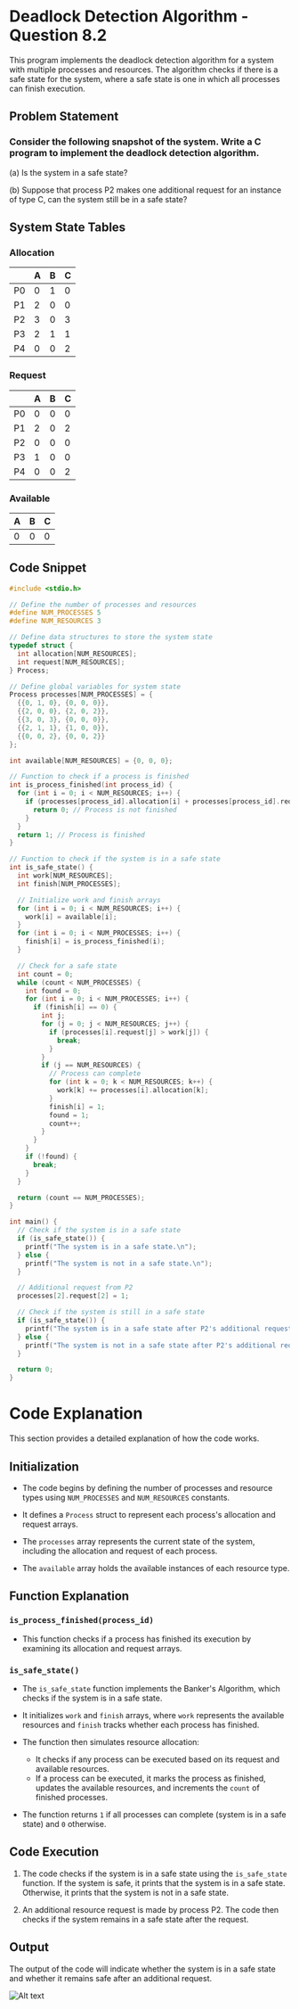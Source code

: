 # Deadlock Detection Algorithm - Question 8.2

This program implements the deadlock detection algorithm for a system with multiple processes and resources. The algorithm checks if there is a safe state for the system, where a safe state is one in which all processes can finish execution.

## Problem Statement

### Consider the following snapshot of the system. Write a C program to implement the deadlock detection algorithm.

(a) Is the system in a safe state?

(b) Suppose that process P2 makes one additional request for an instance of type C, can the system still be in a safe state?

## System State Tables

### Allocation 

| | A | B | C |
|-|-|-|-|  
| P0 | 0 | 1 | 0 |
| P1 | 2 | 0 | 0 |  
| P2 | 3 | 0 | 3 |
| P3 | 2 | 1 | 1 |
| P4 | 0 | 0 | 2 |

### Request

| | A | B | C |
|-|-|-|-|
| P0 | 0 | 0 | 0 |  
| P1 | 2 | 0 | 2 |
| P2 | 0 | 0 | 0 |
| P3 | 1 | 0 | 0 |
| P4 | 0 | 0 | 2 |

### Available

| A | B | C |
|-|-|-|
| 0 | 0 | 0 |

## Code Snippet

```c
#include <stdio.h>

// Define the number of processes and resources
#define NUM_PROCESSES 5
#define NUM_RESOURCES 3

// Define data structures to store the system state
typedef struct {
  int allocation[NUM_RESOURCES];
  int request[NUM_RESOURCES];
} Process;

// Define global variables for system state
Process processes[NUM_PROCESSES] = {
  {{0, 1, 0}, {0, 0, 0}}, 
  {{2, 0, 0}, {2, 0, 2}},
  {{3, 0, 3}, {0, 0, 0}},
  {{2, 1, 1}, {1, 0, 0}},
  {{0, 0, 2}, {0, 0, 2}}
};

int available[NUM_RESOURCES] = {0, 0, 0};

// Function to check if a process is finished
int is_process_finished(int process_id) {
  for (int i = 0; i < NUM_RESOURCES; i++) {
    if (processes[process_id].allocation[i] + processes[process_id].request[i] != 0) {
      return 0; // Process is not finished
    }
  }
  return 1; // Process is finished
}

// Function to check if the system is in a safe state
int is_safe_state() {
  int work[NUM_RESOURCES];
  int finish[NUM_PROCESSES];

  // Initialize work and finish arrays
  for (int i = 0; i < NUM_RESOURCES; i++) {
    work[i] = available[i];
  }
  for (int i = 0; i < NUM_PROCESSES; i++) {
    finish[i] = is_process_finished(i);
  }

  // Check for a safe state
  int count = 0;
  while (count < NUM_PROCESSES) {
    int found = 0;
    for (int i = 0; i < NUM_PROCESSES; i++) {
      if (finish[i] == 0) {
        int j;
        for (j = 0; j < NUM_RESOURCES; j++) {
          if (processes[i].request[j] > work[j]) {
            break;
          }
        }
        if (j == NUM_RESOURCES) {
          // Process can complete
          for (int k = 0; k < NUM_RESOURCES; k++) {
            work[k] += processes[i].allocation[k];
          }
          finish[i] = 1;
          found = 1;
          count++;
        }
      }
    }
    if (!found) {
      break;
    }
  }

  return (count == NUM_PROCESSES);
}

int main() {
  // Check if the system is in a safe state
  if (is_safe_state()) {
    printf("The system is in a safe state.\n");
  } else {
    printf("The system is not in a safe state.\n");
  }

  // Additional request from P2
  processes[2].request[2] = 1;

  // Check if the system is still in a safe state
  if (is_safe_state()) {
    printf("The system is in a safe state after P2's additional request.\n");
  } else {
    printf("The system is not in a safe state after P2's additional request.\n");
  }

  return 0;
}

```
# Code Explanation

This section provides a detailed explanation of how the code works.

## Initialization

- The code begins by defining the number of processes and resource types using `NUM_PROCESSES` and `NUM_RESOURCES` constants.

- It defines a `Process` struct to represent each process's allocation and request arrays.

- The `processes` array represents the current state of the system, including the allocation and request of each process.

- The `available` array holds the available instances of each resource type.

## Function Explanation

### `is_process_finished(process_id)`

- This function checks if a process has finished its execution by examining its allocation and request arrays.

### `is_safe_state()`

- The `is_safe_state` function implements the Banker's Algorithm, which checks if the system is in a safe state.

- It initializes `work` and `finish` arrays, where `work` represents the available resources and `finish` tracks whether each process has finished.

- The function then simulates resource allocation:
  - It checks if any process can be executed based on its request and available resources.
  - If a process can be executed, it marks the process as finished, updates the available resources, and increments the `count` of finished processes.

- The function returns `1` if all processes can complete (system is in a safe state) and `0` otherwise.

## Code Execution

1. The code checks if the system is in a safe state using the `is_safe_state` function. If the system is safe, it prints that the system is in a safe state. Otherwise, it prints that the system is not in a safe state.

2. An additional resource request is made by process P2. The code then checks if the system remains in a safe state after the request.

## Output

The output of the code will indicate whether the system is in a safe state and whether it remains safe after an additional request.

![Alt text](image-2.png)

